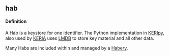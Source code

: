 ## hab

<h4>Definition</h4><p>A Hab is a keystore for one identifier. The Python implementation in <a href="keripy">KERIpy</a>, also used by <a href="keria">KERIA</a> uses <a href="http://www.lmdb.tech/doc/">LMDB</a> to store key material and all other data.</p><p>Many Habs are included within and managed by a <a href="habery">Habery</a>.</p>

